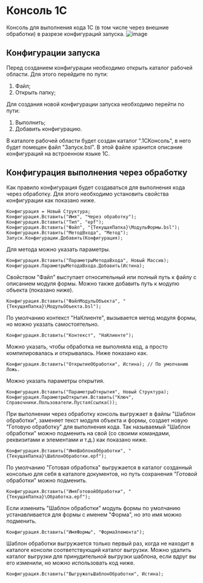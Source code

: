 # Консоль 1С

Консоль для выполнения кода 1С (в том числе через внешние обработки) в разрезе конфигураций запуска.
![image](https://github.com/user-attachments/assets/03c49fc4-c878-4316-ae20-8465d0174ab1)

## Конфигурации запуска

Перед созданием конфигурации необходимо открыть каталог рабочей области. Для этого перейдите по пути:
1. Файл;
2. Открыть папку;

Для создания новой конфигурации запуска необходимо перейти по пути:
1. Выполнить;
2. Добавить конфигурацию.

В каталоге рабочей области будет создан каталог ".1СКонсоль", в него будет помещен файл "Запуск.bsl".
В этой файле хранится описание конфигураций на встроенном языке 1С.

## Конфигурация выполнения через обработку

Как правило конфигурация будет создаваться для выполнения кода через обработку. Для этого необходимо установить свойства конфигурации как показано ниже.

```bsl
Конфигурация = Новый Структура;
Конфигурация.Вставить("Имя", "Через обработку");
Конфигурация.Вставить("Тип", "epf");
Конфигурация.Вставить("Файл", "{ТекущаяПапка}\МодульФормы.bsl");
Конфигурация.Вставить("МетодВхода", "Метод");
Запуск.Конфигурации.Добавить(Конфигурация);
```

Для метода можно указать параметры.

```bsl
Конфигурация.Вставить("ПараметрыМетодаВхода", Новый Массив);
Конфигурация.ПараметрыМетодаВхода.Добавить(Истина);
```

Свойством "Файл" выступает относительный или полный путь к файлу с описанием модуля формы. Можно также добавить путь к модулю объекта (показано ниже).

```bsl
Конфигурация.Вставить("ФайлМодульОбъекта", "{ТекущаяПапка}\МодульОбъекта.bsl");
```

По умолчанию контекст "НаКлиенте", вызывается метод модуля формы, но можно указать самостоятельно.

```bsl
Конфигурация.Вставить("Контекст", "НаКлиенте");
```

Можно указать, чтобы обработка не выполняла код, а просто компилировалась и открывалась. Ниже показано как.

```bsl
Конфигурация.Вставить("ОткрытиеОбработки", Истина); // По умолчанию Ложь.
```

Можно указать параметры открытия.

```bsl
Конфигурация.Вставить("ПараметрыОткрытия", Новый Структура);
Конфигурация.ПараметрыОткрытия.Вставить("Ключ", Справочники.Пользователи.ПустаяСсылка());
```

При выполнении через обработку консоль выгружает в файлы "Шаблон обработки", заменяет текст модуля объекта и формы, создает новую "Готовую обработку" для выполнения кода.
Так называемый "Шаблон обработки" можно подменить на свой (со своими командами, реквизитами и элементами и т.д.) как показано ниже.

```bsl
Конфигурация.Вставить("ИмяШаблонаОбработки", "{ТекущаяПапка}\ШаблонОбработки.epf");
```

По умолчанию "Готовая обработка" выгружается в каталог созданный консолью для себя в каталоге документов, но путь сохранения "Готовой обработки" можно подменить.

```bsl
Конфигурация.Вставить("ИмяГотовойОбработки", "{ТекущаяПапка}\Обработка.epf");
```

Если изменить "Шаблон обработки" модуль формы по умолчанию устанавливается для формы с именем "Форма", но это имя можно подменить.

```bsl
Конфигурация.Вставить("ИмяФормы", "ФормаЭлемента");
```

Шаблон обработки выгружается только первый раз, когда не находит в каталоге консоли соответствующий каталог выгрузки. Можно удалить каталог выгрузки для принудительной выгрузки шаблона, если вдруг вы его изменили, но можно использовать код ниже.

```bsl
Конфигурация.Вставить("ВыгружатьШаблонОбработки", Истина);
```


